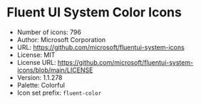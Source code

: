 # Fluent UI System Color Icons

- Number of icons: 796
- Author: Microsoft Corporation
- URL: https://github.com/microsoft/fluentui-system-icons
- License: MIT
- License URL: https://github.com/microsoft/fluentui-system-icons/blob/main/LICENSE
- Version: 1.1.278
- Palette: Colorful
- Icon set prefix: `fluent-color`
